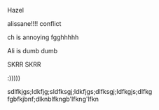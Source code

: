 Hazel

alissane!!!! conflict

ch is annoying 
fgghhhhh

Ali is dumb dumb

SKRR SKRR

:)))))

sdlfkjgs;ldkfjg;sldfksgj;ldkfjgs;dlfksgj;ldfkgjs;dlfkg
fgbfkjbnf;dlknblfkngb'lfkng'lfkn